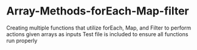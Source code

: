 # Array-Methods-forEach-Map-filter
Creating multiple functions that utilize forEach, Map, and Filter to perform actions given arrays as inputs
Test file is included to ensure all functions run properly
